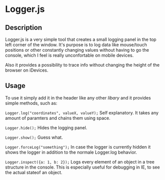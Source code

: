 Logger.js
=========

Description
-----------

Logger.js is a very simple tool that creates a small logging panel in the top left corner of the window. 
It's purpose is to log data like mouse/touch positions or other constantly changing values without
having to go the console, which I feel is really unconfortable on mobile devices.

Also it provides a possibility to trace info without changing the height of the browser on iDevices.

Usage
-----

To use it simply add it in the header like any other *libary* and it provides simple methods, such as:

`Logger.log("coordinates", valueX, valueY);`
Self explanatory. It takes any amount of paramters and chains them using space.

`Logger.hide();`
Hides the logging panel.

`Logger.show();`
Guess what.

`Logger.forceLog("something");`
In case the logger is currently hidden it shows the logger in addition to the normale Logger.log behavior.

`Logger.inspect({a: 1, b: 2});`
Logs every element of an object in a tree structure in the console. This is especially useful for debugging 
in IE, to see the actual stateof an object.

